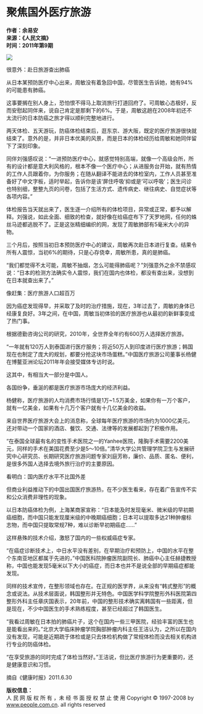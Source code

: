 # 聚焦国外医疗旅游

**作者：余易安**  
**来源：《人民文摘》**  
**时间：2011年第9期**  

![](../../../page/2011-09/01/05/page_b.jpg)

很意外：赴日旅游查出肺癌  

从日本某预防医疗中心出来，周敏没有着急回中国，尽管医生告诉她，她有94%的可能患有肺癌。  

这事要搁在别人身上，恐怕恨不得马上取消旅行打道回府了。可周敏心态极好，反而安慰起同伴来，说自己肯定是那剩下的6%。于是，周敏这趟在2008年初还不太流行的日本防癌之旅才得以顺利完整地进行。  

两天体检、五天游玩，防癌体检结束后，逛东京、游大阪，既定的医疗旅游很快就结束了。意外的是，并非日本优美的风景，而是日本的体检经历给周敏和她同伴留下了深刻印象。  

同伴刘强感叹说：“一进预防医疗中心，就感觉特别高端，就像一个高级会所，所有的设计都是意大利风格的，根本不像一个医疗中心；从进服务台开始，就有热情的工作人员跟着你，为你服务；在随从翻译不能进去的体检室内，工作人员甚至准备好了中文字板，适时举起，告诉你是该‘屏住呼吸’抑或是‘可以呼吸’；医生问诊也特别细，整整九页的问卷，包括了生活方式、遗传病史、继往病史、自觉症状等各项内容。”  

体检报告当天就出来了，医生逐一介绍所有的体检项目，异常或正常，都予以解释。刘强说，如此全面、细致的检查，就好像在给癌症布下了天罗地网，任何的蛛丝马迹都逃脱不了。正是这张精细编织的网，发现了周敏肺部有5毫米大小的异物。  

三个月后，按照当初日本预防医疗中心的建议，周敏再次赴日本进行复查。结果令所有人震惊，当初6%的期待，只是心存侥幸，周敏所患，真的是肺癌。  

“我们都觉得不太可能，周敏不抽烟，怎么可能得肺癌呢？”刘强意外之余不禁感叹说：“日本的检测方法确实令人震惊，我们在国内也体检，都没有查出来，没想到在日本就查出来了。”  

像赶集：医疗旅游人口超百万  

因为癌症发现得早，并采取了及时的治疗措施，现在，3年过去了，周敏的身体已经康复良好。3年之间，在中国，周敏当初体验的医疗旅游也从最初的新鲜事变成了热门事。  

根据德勤咨询公司的研究，2010年，全世界全年约有600万人选择医疗旅游。  

“一年就有120万人到泰国进行医疗服务；将近50万人到印度进行医疗旅游；韩国现在也制定了庞大的规划，都要分抢这块市场蛋糕。”中国医疗旅游公司董事长杨健在博鳌亚洲论坛2011年年会接受媒体专访时说。  

这其中，有相当大一部分是中国人。  

各国纷争，垂涎的都是医疗旅游市场庞大的经济利益。  

杨健称，医疗旅游的人均消费市场行情是1万~1.5万美金，如果你有一万个客户，就有一亿美金，如果有十几万个客户就有十几亿美金的收益。  

来自世界医疗旅游大会上的消息称，全球每年医疗旅游的市场约为1000亿美元，还对带动一个国家的酒店、餐饮、交通、法律等的发展都起到了积极作用。  

“在泰国全球最有名的变性手术医院之一的Yanhee医院，隆胸手术需要2200美元，同样的手术在美国花费至少是5～10倍。”清华大学公共管理学院卫生与发展研究中心研究员、长期研究医疗旅游问题专家刘庭芳称，廉价、品质、匿名、便利，是很多外国人选择去境外旅行治疗的主要原因。  

看明白：国内医疗水平不比国外差  

但商业利益推动下的中国出国医疗旅游热，在不少医生看来，存在着广告宣传不实和公众消费非理性的现象。  

以日本防癌体检为例，上海某商家宣称：“日本能及时发现毫米、微米级的早初期癌细胞，而中国只能发现厘米级的中晚期癌细胞；日本可以提取多达21种肿瘤标志物，而中国只提取常规7种，难以诊断早初期癌症……”  

这样悬殊的技术介绍，激怒了国内的一些权威癌症专家。  

“在癌症诊断技术上，中日水平没有差别，在早期治疗和预防上，中国的水平在整个东南亚地区都属于先进的，”中国医科院肿瘤医院副院长、肺癌中心主任赫捷教授称，中国也能发现5毫米以下大小的癌症，而日本也并不是说全部的早期癌症都能发现。  

同样的技术宣传，在整形领域也存在。在正规的医学界，从来没有“韩式整形”的概念或说法。从技术层面说，韩国整形并无特色。中国医学科学院整形外科医院第四整形外科主任章庆国表示，20年前，中国的整形技术确实离韩国有一些距离，但是现在，不少中国医生的手术熟练程度，甚至已经超过了韩国医生。  

“我看过周敏在日本拍的肺癌片子，这个在国内一些三甲医院，经验丰富的医生也是能看出来的。”北京大学临床肿瘤学院胸部肿瘤内科主任王洁认为，之所以在国内没有发现，可能是近期疏于体检或是只去体检机构做了常规体检而没去相关机构进行专业的防癌体检。  

“在享受旅游的同时完成了体检当然好。”王洁说，但比医疗旅游行为更重要的，还是健康意识和习惯。  

摘自《健康时报》2011.6.30

**版权信息：**  
人 民 网 版 权 所 有 ，未 经 书 面 授 权 禁 止 使 用 Copyright © 1997-2008 by www.people.com.cn. all rights reserved